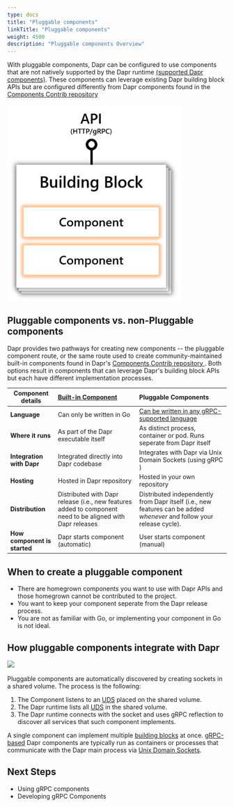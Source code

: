 ```yaml
---
type: docs
title: "Pluggable components"
linkTitle: "Pluggable components"
weight: 4500
description: "Pluggable components Overview"
---
```


With pluggable components, Dapr can be configured to use components that are not natively supported by the Dapr runtime [(supported Dapr components)](https://docs.dapr.io/operations/components/). These components can leverage existing Dapr building block APIs but are configured differently from Dapr components found in the [Components Contrib repository ](https://github.com/dapr/components-contrib)

<img src="/images/concepts-building-blocks.png" width=400>

## Pluggable components vs. non-Pluggable components

Dapr provides two pathways for creating new components -- the pluggable component route, or the same route used to create community-maintained built-in components found in Dapr's [Components Contrib repository ](https://github.com/dapr/components-contrib). Both options result in components that can leverage Dapr's building block APIs but each have different implementation processes.

| Component details            | [Built-in Component](https://github.com/dapr/components-contrib/blob/master/docs/developing-component.md)  | Pluggable Components                                                                                                                                                                                                                                        |
| ---------------------------- | :--------------------------------------------------------------------------------------------------------- | :---------------------------------------------------------------------------------------------------------------------------------------------------------------------------------------------------------------------------------------------------------- |
| **Language**                 | Can only be written in Go                                                                                  | [Can be written in any gRPC-supported language](https://grpc.io/docs/what-is-grpc/introduction/#:~:text=Protocol%20buffer%20versions,-While%20protocol%20buffers&text=Proto3%20is%20currently%20available%20in,with%20more%20languages%20in%20development.) |
| **Where it runs**            | As part of the Dapr executable itself                                                                      | As distinct process, container or pod. Runs seperate from Dapr itself                                                                                                                                                                                       |
| **Integration with Dapr**    | Integrated directly into Dapr codebase                                                                     | Integrates with Dapr via Unix Domain Sockets (using gRPC )                                                                                                                                                                                                  |
| **Hosting**                  | Hosted in Dapr repository                                                                                  | Hosted in your own repository                                                                                                                                                                                                                               |
| **Distribution**             | Distributed with Dapr release (i.e., new features added to component need to be aligned with Dapr releases | Distributed independently from Dapr itself (i.e., new features can be added _whenever_ and follow your release cycle).                                                                                                                                      |
| **How component is started** | Dapr starts component (automatic)                                                                          | User starts component (manual)                                                                                                                                                                                                                              |

## When to create a pluggable component

- There are homegrown components you want to use with Dapr APIs and those homegrown cannot be contributed to the project.
- You want to keep your component seperate from the Dapr release process.
- You are not as familiar with Go, or implementing your component in Go is not ideal.

## How pluggable components integrate with Dapr

<img src="/images/pluggable-component-process.png" width=400>

Pluggable components are automatically discovered by creating sockets in a shared volume. The process is the following:

1. The Component listens to an [UDS](https://en.wikipedia.org/wiki/Unix_domain_socket) placed on the shared volume.
2. The Dapr runtime lists all [UDS](https://en.wikipedia.org/wiki/Unix_domain_socket) in the shared volume.
3. The Dapr runtime connects with the socket and uses gRPC reflection to discover all services that such component implements.

A single component can implement multiple [building blocks](http://localhost:1313/concepts/building-blocks-concept/) at once.
[gRPC-based](https://grpc.io/) Dapr components are typically run as containers or processes that communicate with the Dapr main process via [Unix Domain Sockets](https://en.wikipedia.org/wiki/Unix_domain_socket).

## Next Steps

- Using gRPC components
- Developing gRPC Components
